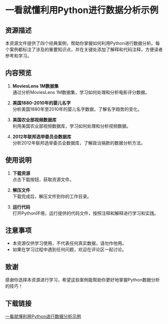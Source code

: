 # 一看就懂利用Python进行数据分析示例

## 资源描述

本资源文件提供了四个经典案例，帮助你掌握如何利用Python进行数据分析。每个案例都标注了涉及的重要知识点，并在关键处添加了解释和代码注释，方便读者参考和学习。

## 内容预览

1. **MoviesLens 1M数据集**  
   通过分析MoviesLens 1M数据集，学习如何处理和分析电影评分数据。

2. **美国1880-2010年的婴儿名字**  
   分析美国1880年至2010年的婴儿名字数据，了解名字趋势的变化。

3. **美国农业部视频数据库**  
   利用美国农业部视频数据库，学习如何处理和分析视频数据。

4. **2012年联邦选举委员会数据库**  
   分析2012年联邦选举委员会数据库，了解政治捐款的数据分析方法。

## 使用说明

1. **下载资源**  
   点击下载按钮，获取资源文件。

2. **解压文件**  
   下载完成后，解压文件到你的工作目录。

3. **运行代码**  
   打开Python环境，运行提供的代码文件，按照注释和解释进行学习和实践。

## 注意事项

- 本资源仅供学习使用，不代表任何真实数据，请勿作他用。
- 如果在学习过程中遇到任何问题，欢迎在评论区一起讨论。

## 致谢

感谢你选择本资源进行学习，希望这些案例能帮助你更好地掌握Python数据分析的技巧！

## 下载链接

[一看就懂利用Python进行数据分析示例](https://pan.quark.cn/s/006a38c85209)